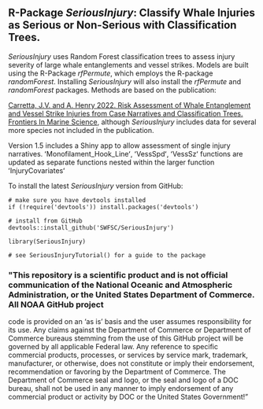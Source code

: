 ## R-Package *SeriousInjury*: Classify Whale Injuries as Serious or Non-Serious with Classification Trees.

*SeriousInjury* uses Random Forest classification trees to assess injury severity of large whale entanglements and vessel 
strikes. Models are built using the R-Package *rfPermute*, which employs the R-package *randomForest*. Installing 
*SeriousInjury* will also install the *rfPermute* and *randomForest* packages. Methods are based on the publication:

[Carretta, J.V. and A. Henry 2022. Risk Assessment of Whale Entanglement and Vessel Strike Injuries from Case Narratives and Classification Trees. Frontiers In Marine Science](https://www.frontiersin.org/articles/10.3389/fmars.2022.863070/abstract), although *SeriousInjury* includes data for several more species not included in the publication.

Version 1.5 includes a Shiny app to allow assessment of single injury narratives. ʻMonofilament_Hook_Lineʻ, ʻVessSpdʻ, ʻVessSzʻ functions are updated as separate functions nested within the larger function ʻInjuryCovariatesʻ

To install the latest *SeriousInjury* version from GitHub:
```
# make sure you have devtools installed
if (!require('devtools')) install.packages('devtools')

# install from GitHub
devtools::install_github('SWFSC/SeriousInjury')

library(SeriousInjury)

# see SeriousInjuryTutorial() for a guide to the package

```
### "This repository is a scientific product and is not official communication of the National Oceanic and Atmospheric Administration, or the United States Department of Commerce. All NOAA GitHub project
code is provided on an ‘as is’ basis and the user assumes responsibility for its use. Any claims against the Department of Commerce or Department of Commerce bureaus stemming from the use of this GitHub
project will be governed by all applicable Federal law. Any reference to specific commercial products,
processes, or services by service mark, trademark, manufacturer, or otherwise, does not constitute or
imply their endorsement, recommendation or favoring by the Department of Commerce. The Department
of Commerce seal and logo, or the seal and logo of a DOC bureau, shall not be used in any manner to
imply endorsement of any commercial product or activity by DOC or the United States Government!”

